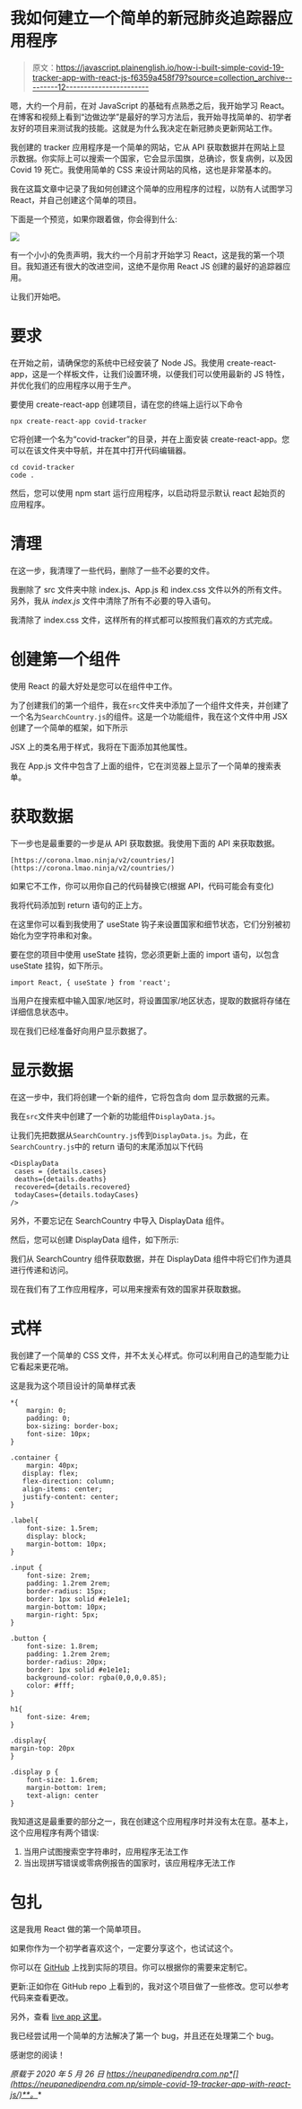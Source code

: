 # 我如何建立一个简单的新冠肺炎追踪器应用程序

> 原文：<https://javascript.plainenglish.io/how-i-built-simple-covid-19-tracker-app-with-react-js-f6359a458f79?source=collection_archive---------12----------------------->

嗯，大约一个月前，在对 JavaScript 的基础有点熟悉之后，我开始学习 React。在博客和视频上看到“边做边学”是最好的学习方法后，我开始寻找简单的、初学者友好的项目来测试我的技能。这就是为什么我决定在新冠肺炎更新网站工作。

我创建的 tracker 应用程序是一个简单的网站，它从 API 获取数据并在网站上显示数据。你实际上可以搜索一个国家，它会显示国旗，总确诊，恢复病例，以及因 Covid 19 死亡。我使用简单的 CSS 来设计网站的风格，这也是非常基本的。

我在这篇文章中记录了我如何创建这个简单的应用程序的过程，以防有人试图学习 React，并自己创建这个简单的项目。

下面是一个预览，如果你跟着做，你会得到什么:

![](img/5cb4fa57fbe09ce0cde89807f8e8f7db.png)

有一个小小的免责声明，我大约一个月前才开始学习 React，这是我的第一个项目。我知道还有很大的改进空间，这绝不是你用 React JS 创建的最好的追踪器应用。

让我们开始吧。

# 要求

在开始之前，请确保您的系统中已经安装了 Node JS。我使用 create-react-app，这是一个样板文件，让我们设置环境，以便我们可以使用最新的 JS 特性，并优化我们的应用程序以用于生产。

要使用 create-react-app 创建项目，请在您的终端上运行以下命令

```
npx create-react-app covid-tracker
```

它将创建一个名为“covid-tracker”的目录，并在上面安装 create-react-app。您可以在该文件夹中导航，并在其中打开代码编辑器。

```
cd covid-tracker 
code .
```

然后，您可以使用 npm start 运行应用程序，以启动将显示默认 react 起始页的应用程序。

# 清理

在这一步，我清理了一些代码，删除了一些不必要的文件。

我删除了 src 文件夹中除 index.js、App.js 和 index.css 文件以外的所有文件。另外，我从 *index.js* 文件中清除了所有不必要的导入语句。

我清除了 index.css 文件，这样所有的样式都可以按照我们喜欢的方式完成。

# 创建第一个组件

使用 React 的最大好处是您可以在组件中工作。

为了创建我们的第一个组件，我在`src`文件夹中添加了一个组件文件夹，并创建了一个名为`SearchCountry.js`的组件。这是一个功能组件，我在这个文件中用 JSX 创建了一个简单的框架，如下所示

JSX 上的类名用于样式，我将在下面添加其他属性。

我在 App.js 文件中包含了上面的组件，它在浏览器上显示了一个简单的搜索表单。

# 获取数据

下一步也是最重要的一步是从 API 获取数据。我使用下面的 API 来获取数据。

```
[https://corona.lmao.ninja/v2/countries/](https://corona.lmao.ninja/v2/countries/)
```

如果它不工作，你可以用你自己的代码替换它(根据 API，代码可能会有变化)

我将代码添加到 return 语句的正上方。

在这里你可以看到我使用了 useState 钩子来设置国家和细节状态，它们分别被初始化为空字符串和对象。

要在您的项目中使用 useState 挂钩，您必须更新上面的 import 语句，以包含 useState 挂钩，如下所示。

```
import React, { useState } from 'react';
```

当用户在搜索框中输入国家/地区时，将设置国家/地区状态，提取的数据将存储在详细信息状态中。

现在我们已经准备好向用户显示数据了。

# 显示数据

在这一步中，我们将创建一个新的组件，它将包含向 dom 显示数据的元素。

我在`src`文件夹中创建了一个新的功能组件`DisplayData.js`。

让我们先把数据从`SearchCountry.js`传到`DisplayData.js`。为此，在`SearchCountry.js`中的 return 语句的末尾添加以下代码

```
<DisplayData 
 cases = {details.cases} 
 deaths={details.deaths} 
 recovered={details.recovered} 
 todayCases={details.todayCases} 
/>
```

另外，不要忘记在 SearchCountry 中导入 DisplayData 组件。

然后，您可以创建 DisplayData 组件，如下所示:

我们从 SearchCountry 组件获取数据，并在 DisplayData 组件中将它们作为道具进行传递和访问。

现在我们有了工作应用程序，可以用来搜索有效的国家并获取数据。

# 式样

我创建了一个简单的 CSS 文件，并不太关心样式。你可以利用自己的造型能力让它看起来更花哨。

这是我为这个项目设计的简单样式表

```
*{
    margin: 0;
    padding: 0;
    box-sizing: border-box;
    font-size: 10px;
}

.container {
    margin: 40px;
   display: flex;
   flex-direction: column; 
   align-items: center;
   justify-content: center;
}

.label{
    font-size: 1.5rem;
    display: block;
    margin-bottom: 10px;
}

.input {
    font-size: 2rem;
    padding: 1.2rem 2rem;
    border-radius: 15px;
    border: 1px solid #e1e1e1;
    margin-bottom: 10px;
    margin-right: 5px;
}

.button {
    font-size: 1.8rem;
    padding: 1.2rem 2rem;
    border-radius: 20px;
    border: 1px solid #e1e1e1;
    background-color: rgba(0,0,0,0.85);
    color: #fff;
}

h1{
    font-size: 4rem;
}

.display{
margin-top: 20px
}

.display p {
    font-size: 1.6rem;
    margin-bottom: 1rem;
    text-align: center
}
```

我知道这是最重要的部分之一，我在创建这个应用程序时并没有太在意。基本上，这个应用程序有两个错误:

1.  当用户试图搜索空字符串时，应用程序无法工作
2.  当出现拼写错误或零病例报告的国家时，该应用程序无法工作

# 包扎

这是我用 React 做的第一个简单项目。

如果你作为一个初学者喜欢这个，一定要分享这个，也试试这个。

你可以在 [GitHub](https://github.com/neupanedipen/covid-19-tracker) 上找到实际的项目。你可以根据你的需要来定制它。

更新:正如你在 GitHub repo 上看到的，我对这个项目做了一些修改。您可以参考代码来查看更改。

另外，查看 [live app 这里](https://corona-tracker-dash.netlify.app/)。

我已经尝试用一个简单的方法解决了第一个 bug，并且还在处理第二个 bug。

感谢您的阅读！

*原载于 2020 年 5 月 26 日 https://neupanedipendra.com.np*[](https://neupanedipendra.com.np/simple-covid-19-tracker-app-with-react-js/)**。**